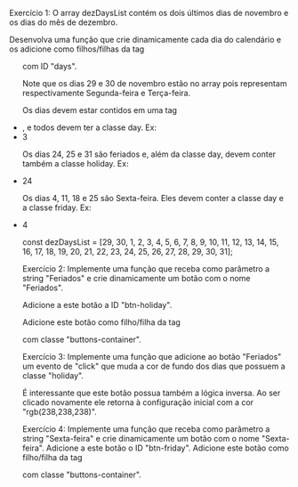 Exercício 1:
O array dezDaysList contém os dois últimos dias de novembro e os dias do mês de dezembro.

Desenvolva uma função que crie dinamicamente cada dia do calendário e os adicione como filhos/filhas da tag <ul> com ID "days". 

Note que os dias 29 e 30 de novembro estão no array pois representam respectivamente Segunda-feira e Terça-feira.

Os dias devem estar contidos em uma tag <li>, e todos devem ter a classe day. Ex: <li class="day">3</li>

Os dias 24, 25 e 31 são feriados e, além da classe day, devem conter também a classe holiday. Ex: <li class="day holiday">24</li>

Os dias 4, 11, 18 e 25 são Sexta-feira. Eles devem conter a classe day e a classe friday. 
Ex: <li class="day friday">4</li>

const dezDaysList = [29, 30, 1, 2, 3, 4, 5, 6, 7, 8, 9, 10, 11, 12, 13, 14, 15, 16, 17, 18, 19, 20, 21, 22, 23, 24, 25, 26, 27, 28, 29, 30, 31];

Exercício 2:
Implemente uma função que receba como parâmetro a string "Feriados" e crie dinamicamente um botão com o nome "Feriados".

Adicione a este botão a ID "btn-holiday".

Adicione este botão como filho/filha da tag <div> com classe "buttons-container".

Exercício 3:
Implemente uma função que adicione ao botão "Feriados" um evento de "click" que muda a cor de fundo dos dias que possuem a classe "holiday".

É interessante que este botão possua também a lógica inversa. Ao ser clicado novamente ele retorna à configuração inicial com a cor "rgb(238,238,238)".

Exercício 4:
Implemente uma função que receba como parâmetro a string "Sexta-feira" e crie dinamicamente um botão com o nome "Sexta-feira".
Adicione a este botão o ID "btn-friday".
Adicione este botão como filho/filha da tag <div> com classe "buttons-container".
